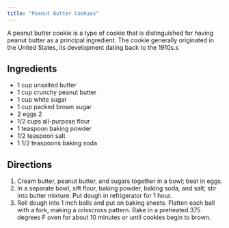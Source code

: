 ```yaml
---
title: "Peanut Butter Cookies"
---
```


A peanut butter cookie is a type of cookie that is distinguished for having peanut butter as a principal ingredient. The cookie generally originated in the United States, its development dating back to the 1910s.s

## Ingredients

* 1 cup unsalted butter
* 1 cup crunchy peanut butter
* 1 cup white sugar
* 1 cup packed brown sugar
* 2 eggs 2 
* 1/2 cups all-purpose flour 
* 1 teaspoon baking powder
* 1/2 teaspoon salt
* 1 1/2 teaspoons baking soda

## Directions

1. Cream butter, peanut butter, and sugars together in a bowl; beat in eggs.
2. In a separate bowl, sift flour, baking powder, baking soda, and salt; stir into butter mixture. Put dough in refrigerator for 1 hour.
3. Roll dough into 1 inch balls and put on baking sheets. Flatten each ball with a fork, making a crisscross pattern. Bake in a preheated 375 degrees F oven for about 10 minutes or until cookies begin to brown.
